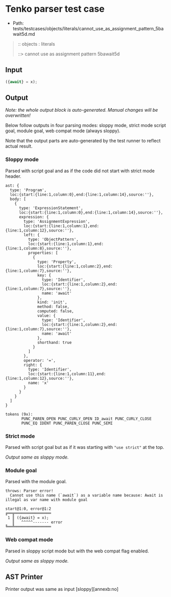 # Tenko parser test case

- Path: tests/testcases/objects/literals/cannot_use_as_assignment_pattern_5bawait5d.md

> :: objects : literals
>
> ::> cannot use as assignment pattern 5bawait5d

## Input

`````js
({await} = x);
`````

## Output

_Note: the whole output block is auto-generated. Manual changes will be overwritten!_

Below follow outputs in four parsing modes: sloppy mode, strict mode script goal, module goal, web compat mode (always sloppy).

Note that the output parts are auto-generated by the test runner to reflect actual result.

### Sloppy mode

Parsed with script goal and as if the code did not start with strict mode header.

`````
ast: {
  type: 'Program',
  loc:{start:{line:1,column:0},end:{line:1,column:14},source:''},
  body: [
    {
      type: 'ExpressionStatement',
      loc:{start:{line:1,column:0},end:{line:1,column:14},source:''},
      expression: {
        type: 'AssignmentExpression',
        loc:{start:{line:1,column:1},end:{line:1,column:12},source:''},
        left: {
          type: 'ObjectPattern',
          loc:{start:{line:1,column:1},end:{line:1,column:8},source:''},
          properties: [
            {
              type: 'Property',
              loc:{start:{line:1,column:2},end:{line:1,column:7},source:''},
              key: {
                type: 'Identifier',
                loc:{start:{line:1,column:2},end:{line:1,column:7},source:''},
                name: 'await'
              },
              kind: 'init',
              method: false,
              computed: false,
              value: {
                type: 'Identifier',
                loc:{start:{line:1,column:2},end:{line:1,column:7},source:''},
                name: 'await'
              },
              shorthand: true
            }
          ]
        },
        operator: '=',
        right: {
          type: 'Identifier',
          loc:{start:{line:1,column:11},end:{line:1,column:12},source:''},
          name: 'x'
        }
      }
    }
  ]
}

tokens (9x):
       PUNC_PAREN_OPEN PUNC_CURLY_OPEN ID_await PUNC_CURLY_CLOSE
       PUNC_EQ IDENT PUNC_PAREN_CLOSE PUNC_SEMI
`````

### Strict mode

Parsed with script goal but as if it was starting with `"use strict"` at the top.

_Output same as sloppy mode._

### Module goal

Parsed with the module goal.

`````
throws: Parser error!
  Cannot use this name (`await`) as a variable name because: Await is illegal as var name with module goal

start@1:0, error@1:2
╔══╦════════════════
 1 ║ ({await} = x);
   ║   ^^^^^------- error
╚══╩════════════════

`````


### Web compat mode

Parsed in sloppy script mode but with the web compat flag enabled.

_Output same as sloppy mode._

## AST Printer

Printer output was same as input [sloppy][annexb:no]
